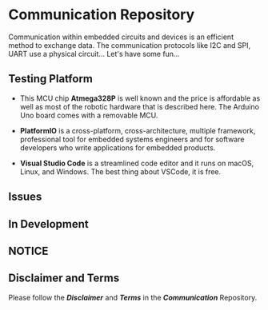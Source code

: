 # Communication Repository
Communication within embedded circuits and devices is an efficient method to exchange data. The communication protocols like I2C and SPI, UART use a physical circuit... Let's have some fun...

## Testing Platform

- This MCU chip **Atmega328P** is well known and the price is affordable as well as most of the robotic hardware that is described here. The Arduino Uno board comes with a removable MCU.

- **PlatformIO** is a cross-platform, cross-architecture, multiple framework, professional tool for embedded systems engineers and for software developers who write applications for embedded products. 

- **Visual Studio Code** is a streamlined code editor and it runs on macOS, Linux, and Windows. The best thing about VSCode, it is free.

## Issues

## In Development

## NOTICE

## Disclaimer and Terms

Please follow the ***Disclaimer*** and ***Terms*** in the ***Communication*** Repository.
   
